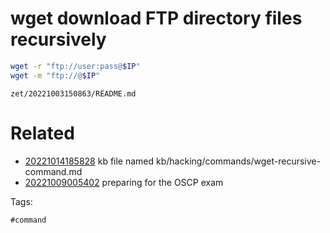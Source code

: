 # wget download FTP directory files recursively
```bash
wget -r "ftp://user:pass@$IP"
wget -m "ftp://@$IP"
```

` zet/20221003150863/README.md `

# Related

- [20221014185828](/zet/20221014185828/README.md) kb file named kb/hacking/commands/wget-recursive-command.md
- [20221009005402](/zet/20221009005402/README.md) preparing for the OSCP exam

Tags:

    #command

